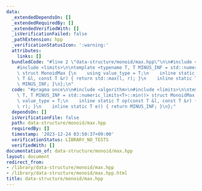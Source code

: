 ```yaml
---
data:
  _extendedDependsOn: []
  _extendedRequiredBy: []
  _extendedVerifiedWith: []
  _isVerificationFailed: false
  _pathExtension: hpp
  _verificationStatusIcon: ':warning:'
  attributes:
    links: []
  bundledCode: "#line 2 \"data-structure/monoid/max.hpp\"\n\n#include <algorithm>\n\
    #include <limits>\n\ntemplate <typename T, T MINUS_INF = std::numeric_limits<T>::min()>\
    \ struct MonoidMax {\n    using value_type = T;\n    inline static T op(const\
    \ T &l, const T &r) { return std::max(l, r); }\n    inline static T e() { return\
    \ MINUS_INF; }\n};\n"
  code: "#pragma once\n\n#include <algorithm>\n#include <limits>\n\ntemplate <typename\
    \ T, T MINUS_INF = std::numeric_limits<T>::min()> struct MonoidMax {\n    using\
    \ value_type = T;\n    inline static T op(const T &l, const T &r) { return std::max(l,\
    \ r); }\n    inline static T e() { return MINUS_INF; }\n};"
  dependsOn: []
  isVerificationFile: false
  path: data-structure/monoid/max.hpp
  requiredBy: []
  timestamp: '2023-12-24 03:50:37+09:00'
  verificationStatus: LIBRARY_NO_TESTS
  verifiedWith: []
documentation_of: data-structure/monoid/max.hpp
layout: document
redirect_from:
- /library/data-structure/monoid/max.hpp
- /library/data-structure/monoid/max.hpp.html
title: data-structure/monoid/max.hpp
---
```

